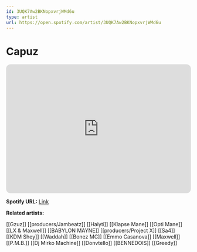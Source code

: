 ```yaml
---
id: 3UQK7Aw2BKNopxvrjWMd6u
type: artist
url: https://open.spotify.com/artist/3UQK7Aw2BKNopxvrjWMd6u
---
```

# Capuz

<iframe style="border-radius:12px" src="https://open.spotify.com/embed/artist/3UQK7Aw2BKNopxvrjWMd6u" width="100%" height="352" frameBorder="0" allowfullscreen="" allow="autoplay; clipboard-write; encrypted-media; fullscreen; picture-in-picture" loading="lazy"></iframe>

**Spotify URL:** [Link](https://open.spotify.com/artist/3UQK7Aw2BKNopxvrjWMd6u)

**Related artists:**

[[Gzuz]]
[[producers/Jambeatz]]
[[Haiyti]]
[[Klapse Mane]]
[[Opti Mane]]
[[LX & Maxwell]]
[[BABYLON MAYNE]]
[[producers/Project X]]
[[Sa4]]
[[KDM Shey]]
[[Waddah]]
[[Bonez MC]]
[[Emmo Casanova]]
[[Maxwell]]
[[P.M.B.]]
[[Dj Mirko Machine]]
[[Donvtello]]
[[BENNEDOIS]]
[[Greedy]]

